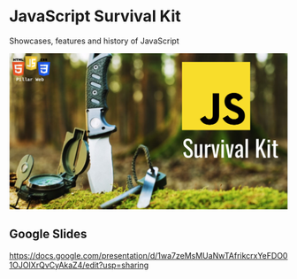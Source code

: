 # JavaScript Survival Kit

Showcases, features and history of JavaScript

![JavaScript Survival Kit](./ressources/js-survival-kit.png)

## Google Slides
https://docs.google.com/presentation/d/1wa7zeMsMUaNwTAfrikcrxYeFDO01OJOIXrQvCyAkaZ4/edit?usp=sharing